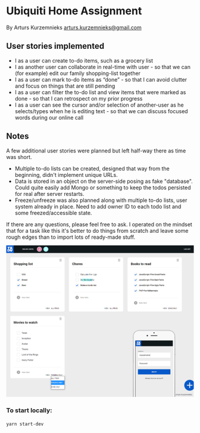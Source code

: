 # Ubiquiti Home Assignment

By Arturs Kurzemnieks <arturs.kurzemnieks@gmail.com>

## User stories implemented

- I as a user can create to-do items, such as a grocery list
- I as another user can collaborate in real-time with user - so that we can (for example) edit our family shopping-list together
- I as a user can mark to-do items as “done” - so that I can avoid clutter and focus on things that are still pending
- I as a user can filter the to-do list and view items that were marked as done - so that I can retrospect on my prior progress
- I as a user can see the cursor and/or selection of another-user as he selects/types when
he is editing text - so that we can discuss focused words during our online call


## Notes

A few additional user stories were planned but left half-way there as time was short.
- Multiple to-do lists can be created, designed that way from the beginning, didn't implement unique URLs. 
- Data is stored in an object on the server-side posing as fake "database". Could quite easily add Mongo or something to keep the todos persisted for real after server restarts.
- Freeze/unfreeze was also planned along with multiple to-do lists, user system already in place. Need to add owner ID to each todo list and some freezed/accessible state.

If there are any questions, please feel free to ask. I operated on the mindset that for a task
like this it's better to do things from scratch and leave some rough edges than to import lots of ready-made stuff.

![App screenshot](todoquiti-screenshot.jpg?raw=true "App screenshot")

### To start locally:
`yarn start-dev`
